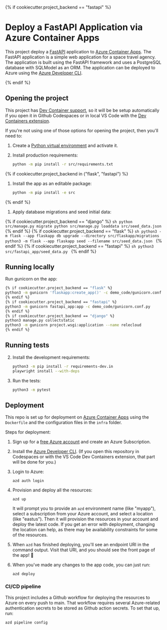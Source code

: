 {% if cookiecutter.project_backend == "fastapi" %}
# Deploy a FastAPI Application via Azure Container Apps

This project deploy a [FastAPI](https://fastapi.tiangolo.com) application to [Azure Container Apps](https://aka.ms/aca). The FastAPI application is a simple web application for a space travel agency. The application is built using the FastAPI framework and uses a PostgreSQL database with SQLModel as an ORM. The application can be deployed to Azure using the [Azure Developer CLI](https://learn.microsoft.com/azure/developer/azure-developer-cli/overview).

{% endif %}

## Opening the project

This project has [Dev Container support](https://code.visualstudio.com/docs/devcontainers/containers), so it will be be setup automatically if you open it in Github Codespaces or in local VS Code with the [Dev Containers extension](https://marketplace.visualstudio.com/items?itemName=ms-vscode-remote.remote-containers).

If you're not using one of those options for opening the project, then you'll need to:

1. Create a [Python virtual environment](https://docs.python.org/3/tutorial/venv.html#creating-virtual-environments) and activate it.

1. Install production requirements:

    ```sh
    python -m pip install -r src/requirements.txt
    ```

{% if cookiecutter.project_backend in ("flask", "fastapi") %}
1. Install the app as an editable package:

    ```sh
    python -m pip install -e src
    ```
{% endif %}

1. Apply database migrations and seed initial data:

{% if cookiecutter.project_backend == "django" %}
    ```sh
    python src/manage.py migrate
    python src/manage.py loaddata src/seed_data.json
    ```
{% endif %}
{% if cookiecutter.project_backend == "flask" %}
    ```sh
    python3 -m flask --app flaskapp db upgrade --directory src/flaskapp/migrations
    python3 -m flask --app flaskapp seed --filename src/seed_data.json
    ```
{% endif %}
{% if cookiecutter.project_backend == "fastapi" %}
    ```sh
    python3 src/fastapi_app/seed_data.py
    ```
{% endif %}

## Running locally

Run gunicorn on the app:

```sh
{% if cookiecutter.project_backend == "flask" %}
python3 -m gunicorn 'flaskapp:create_app()' -c demo_code/gunicorn.conf.py
{% endif %}
{% if cookiecutter.project_backend == "fastapi" %}
python3 -m gunicorn fastapi_app:app -c demo_code/gunicorn.conf.py
{% endif %}
{% if cookiecutter.project_backend == "django" %}
python3 manage.py collectstatic
python3 -m gunicorn project.wsgi:application --name relecloud
{% endif %}
```

## Running tests

2. Install the development requirements:

    ```sh
    python3 -m pip install -r requirements-dev.in
    playwright install --with-deps
    ```

3. Run the tests:

    ```sh
    python3 -m pytest
    ```

## Deployment

This repo is set up for deployment on [Azure Container Apps](https://learn.microsoft.com/azure/container-apps/overview) using the `Dockerfile` and the configuration files in the `infra` folder.

Steps for deployment:

1. Sign up for a [free Azure account](https://azure.microsoft.com/free/) and create an Azure Subscription.
2. Install the [Azure Developer CLI](https://learn.microsoft.com/azure/developer/azure-developer-cli/install-azd). (If you open this repository in Codespaces or with the VS Code Dev Containers extension, that part will be done for you.)
3. Login to Azure:

    ```shell
    azd auth login
    ```

4. Provision and deploy all the resources:

    ```shell
    azd up
    ```

    It will prompt you to provide an `azd` environment name (like "myapp"), select a subscription from your Azure account, and select a location (like "eastus"). Then it will provision the resources in your account and deploy the latest code. If you get an error with deployment, changing the location can help, as there may be availability constraints for some of the resources.

5. When `azd` has finished deploying, you'll see an endpoint URI in the command output. Visit that URI, and you should see the front page of the app! 🎉

6. When you've made any changes to the app code, you can just run:

    ```shell
    azd deploy
    ```

### CI/CD pipeline

This project includes a Github workflow for deploying the resources to Azure
on every push to main. That workflow requires several Azure-related authentication secrets
to be stored as Github action secrets. To set that up, run:

```shell
azd pipeline config
```